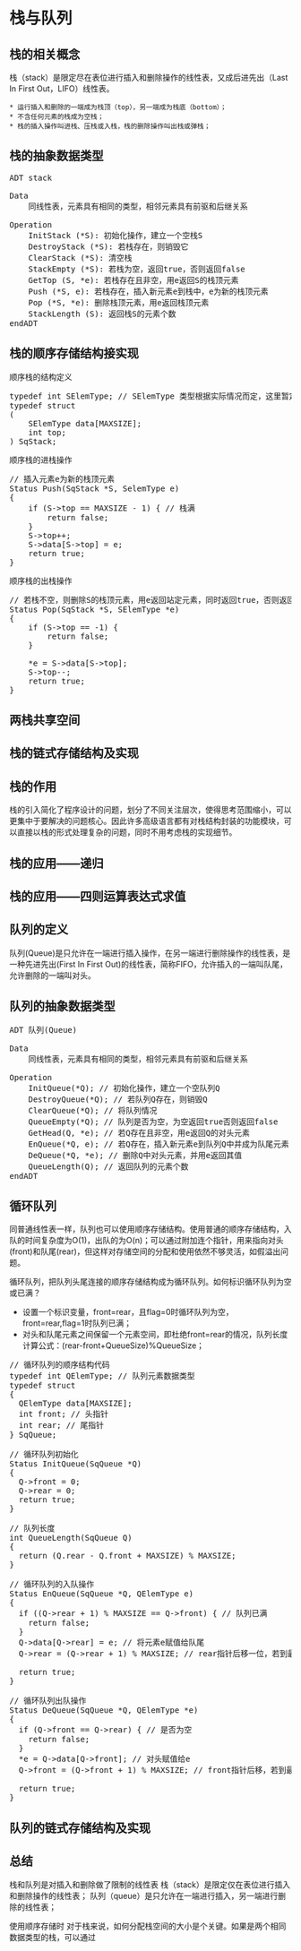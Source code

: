 栈与队列
=========

栈的相关概念
------------

栈（stack）是限定尽在表位进行插入和删除操作的线性表，又成后进先出（Last In First Out，LIFO）线性表。

    * 运行插入和删除的一端成为栈顶（top），另一端成为栈底（bottom）；
    * 不含任何元素的栈成为空栈；
    * 栈的插入操作叫进栈、压栈或入栈，栈的删除操作叫出栈或弹栈； 


栈的抽象数据类型
-------------------

<pre>
ADT stack

Data
    同线性表，元素具有相同的类型，相邻元素具有前驱和后继关系

Operation
    InitStack (*S): 初始化操作，建立一个空栈S
    DestroyStack (*S): 若栈存在，则销毁它
    ClearStack (*S): 清空栈
    StackEmpty (*S): 若栈为空，返回true，否则返回false
    GetTop (S, *e): 若栈存在且非空，用e返回S的栈顶元素
    Push (*S, e): 若栈存在，插入新元素e到栈中，e为新的栈顶元素
    Pop (*S, *e): 删除栈顶元素，用e返回栈顶元素
    StackLength (S): 返回栈S的元素个数
endADT
</pre>

栈的顺序存储结构接实现
-------------------------

顺序栈的结构定义
<pre>
typedef int SElemType; // SElemType 类型根据实际情况而定，这里暂定为int
typedef struct
(
    SElemType data[MAXSIZE];
    int top;
) SqStack;
</pre>

顺序栈的进栈操作
<pre>
// 插入元素e为新的栈顶元素
Status Push(SqStack *S, SelemType e)
{
    if (S->top == MAXSIZE - 1) { // 栈满
        return false;
    }
    S->top++;
    S->data[S->top] = e;
    return true;
}
</pre>

顺序栈的出栈操作
<pre>
// 若栈不空，则删除S的栈顶元素，用e返回站定元素，同时返回true，否则返回false
Status Pop(SqStack *S, SElemType *e)
{
    if (S->top == -1) {
        return false;
    }

    *e = S->data[S->top];
    S->top--;
    return true;
}
</pre>

两栈共享空间
---------------

栈的链式存储结构及实现
--------------------------

栈的作用
--------------

栈的引入简化了程序设计的问题，划分了不同关注层次，使得思考范围缩小，可以更集中于要解决的问题核心。因此许多高级语言都有对栈结构封装的功能模块，可以直接以栈的形式处理复杂的问题，同时不用考虑栈的实现细节。

栈的应用——递归
---------------

栈的应用——四则运算表达式求值
-------------------------------

队列的定义
------------

队列(Queue)是只允许在一端进行插入操作，在另一端进行删除操作的线性表，是一种先进先出(First In First Out)的线性表，简称FIFO，允许插入的一端叫队尾，允许删除的一端叫对头。

队列的抽象数据类型
--------------------

<pre>
ADT 队列(Queue)

Data
    同线性表，元素具有相同的类型，相邻元素具有前驱和后继关系

Operation
    InitQueue(*Q); // 初始化操作，建立一个空队列Q
    DestroyQueue(*Q); // 若队列Q存在，则销毁Q
    ClearQueue(*Q); // 将队列情况
    QueueEmpty(*Q); // 队列是否为空，为空返回true否则返回false
    GetHead(Q, *e); // 若Q存在且非空，用e返回Q的对头元素
    EnQueue(*Q, e); // 若Q存在，插入新元素e到队列Q中并成为队尾元素
    DeQueue(*Q, *e); // 删除Q中对头元素，并用e返回其值
    QueueLength(Q); // 返回队列的元素个数
endADT
</pre>

循环队列
--------------

同普通线性表一样，队列也可以使用顺序存储结构。使用普通的顺序存储结构，入队的时间复杂度为O(1)，出队的为O(n)；可以通过附加连个指针，用来指向对头(front)和队尾(rear)，但这样对存储空间的分配和使用依然不够灵活，如假溢出问题。

循环队列，把队列头尾连接的顺序存储结构成为循环队列。如何标识循环队列为空或已满？
* 设置一个标识变量，front=rear，且flag=0时循环队列为空，front=rear,flag=1时队列已满；
* 对头和队尾元素之间保留一个元素空间，即杜绝front=rear的情况，队列长度计算公式：(rear-front+QueueSize)%QueueSize；

<pre>
// 循环队列的顺序结构代码
typedef int QElemType; // 队列元素数据类型
typedef struct 
{
  QElemType data[MAXSIZE];
  int front; // 头指针
  int rear; // 尾指针
} SqQueue;

// 循环队列初始化
Status InitQueue(SqQueue *Q)
{
  Q->front = 0;
  Q->rear = 0;
  return true;
}

// 队列长度
int QueueLength(SqQueue Q)
{
  return (Q.rear - Q.front + MAXSIZE) % MAXSIZE;
}

// 循环队列的入队操作
Status EnQueue(SqQueue *Q, QElemType e)
{
  if ((Q->rear + 1) % MAXSIZE == Q->front) { // 队列已满
    return false;
  }
  Q->data[Q->rear] = e; // 将元素e赋值给队尾
  Q->rear = (Q->rear + 1) % MAXSIZE; // rear指针后移一位，若到最后，则转到数组头部

  return true;
}

// 循环队列出队操作
Status DeQueue(SqQueue *Q, QElemType *e)
{
  if (Q->front == Q->rear) { // 是否为空
    return false;
  }
  *e = Q->data[Q->front]; // 对头赋值给e
  Q->front = (Q->front + 1) % MAXSIZE; // front指针后移，若到最后，则转到数组头部

  return true;
}
</pre>

队列的链式存储结构及实现
---------------------------

总结
-----

栈和队列是对插入和删除做了限制的线性表
栈（stack）是限定仅在表位进行插入和删除操作的线性表；
队列（queue）是只允许在一端进行插入，另一端进行删除的线性表；

使用顺序存储时
对于栈来说，如何分配栈空间的大小是个关键。如果是两个相同数据类型的栈，可以通过
